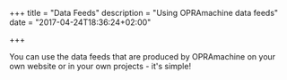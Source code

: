 +++
title = "Data Feeds"
description = "Using OPRAmachine data feeds"
date = "2017-04-24T18:36:24+02:00"

+++

You can use the data feeds that are produced by OPRAmachine on your own website or in your own projects - it's simple!
